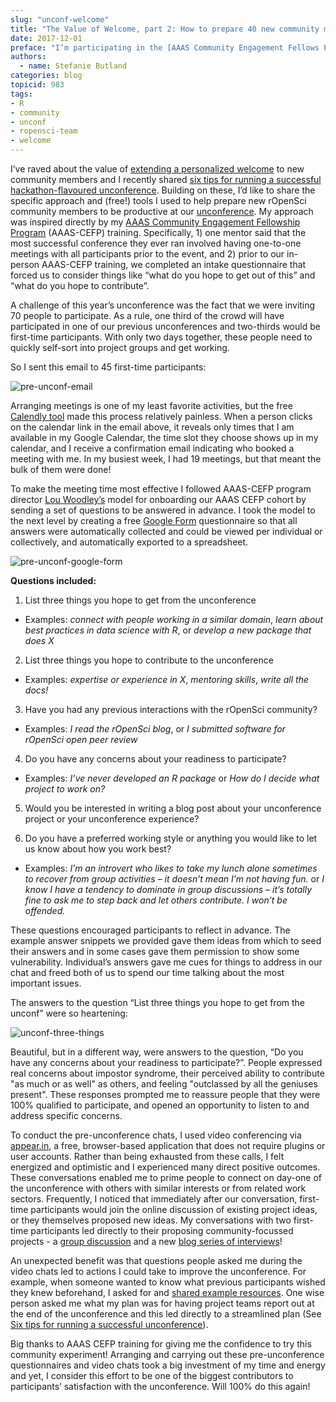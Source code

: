 ```yaml
---
slug: "unconf-welcome"
title: "The Value of Welcome, part 2: How to prepare 40 new community members for an unconference"
date: 2017-12-01
preface: "I’m participating in the [AAAS Community Engagement Fellows Program](https://www.aaas.org/cefp/about), funded by the Alfred P. Sloan Foundation. The inaugural cohort of [Fellows](https://blog.trelliscience.com/introducing-the-2017-community-engagement-fellows/) comprises 17 community managers working in a wide range of scientific communities. This is cross-posted from the [Trellis blog](https://blog.trelliscience.com/the-value-of-welcome-part-2-how-to-prepare-40-new-community-members-for-an-unconference/) as part of a series of reflections the Fellows are sharing."
authors:
  - name: Stefanie Butland
categories: blog
topicid: 983
tags:
- R
- community
- unconf
- ropensci-team
- welcome
---
```


I’ve raved about the value of [extending a personalized welcome](https://ropensci.org/blog/2017/07/18/value-of-welcome/) to new community members and I recently shared [six tips for running a successful hackathon-flavoured unconference](https://ropensci.org/blog/2017/11/17/unconf-sixtips). Building on these, I’d like to share the specific approach and (free!) tools I used to help prepare new rOpenSci community members to be productive at our [unconference](http://unconf17.ropensci.org/). My approach was inspired directly by my [AAAS Community Engagement Fellowship Program](https://blog.trelliscience.com/introducing-the-2017-community-engagement-fellows/) (AAAS-CEFP) training. Specifically, 1) one mentor said that the most successful conference they ever ran involved having one-to-one meetings with all participants prior to the event, and 2) prior to our in-person AAAS-CEFP training, we completed an intake questionnaire that forced us to consider things like “what do you hope to get out of this” and “what do you hope to contribute”.


A challenge of this year’s unconference was the fact that we were inviting 70 people to participate. As a rule, one third of the crowd will have participated in one of our previous unconferences and two-thirds would be first-time participants. With only two days together, these people need to quickly self-sort into project groups and get working.

So I sent this email to 45 first-time participants:

<img src="/img/blog-images/2017-12-01-unconf-welcome/pre-unconf-email.png" alt="pre-unconf-email">

Arranging meetings is one of my least favorite activities, but the free [Calendly tool](https://calendly.com/) made this process relatively painless. When a person clicks on the calendar link in the email above, it reveals only times that I am available in my Google Calendar, the time slot they choose shows up in my calendar, and I receive a confirmation email indicating who booked a meeting with me. In my busiest week, I had 19 meetings, but that meant the bulk of them were done!

To make the meeting time most effective I followed AAAS-CEFP program director [Lou Woodley’s](https://twitter.com/LouWoodley) model for onboarding our AAAS CEFP cohort by sending a set of questions to be answered in advance. I took the model to the next level by creating a free [Google Form](https://www.google.ca/forms/about/) questionnaire so that all answers were automatically collected and could be viewed per individual or collectively, and automatically exported to a spreadsheet.

<img src="/img/blog-images/2017-12-01-unconf-welcome/pre-unconf-google-form.png" alt="pre-unconf-google-form">

**Questions included:**

1. List three things you hope to get from the unconference

  - Examples: _connect with people working in a similar domain_, _learn about best practices in data science with R_, or _develop a new package that does X_

2. List three things you hope to contribute to the unconference

  - Examples: _expertise or experience in X_, _mentoring skills_, _write all the docs!_

3. Have you had any previous interactions with the rOpenSci community?

  - Examples: _I read the rOpenSci blog_, or _I submitted software for rOpenSci open peer review_

4. Do you have any concerns about your readiness to participate?

  - Examples: _I’ve never developed an R package_ or _How do I decide what project to work on?_

5. Would you be interested in writing a blog post about your unconference project or your unconference experience?

6. Do you  have a preferred working style or anything you would like to let us know about how you work best?

  - Examples: _I’m an introvert who likes to take my lunch alone sometimes to recover from group activities – it doesn’t mean I’m not having fun._ or _I know I have a tendency to dominate in group discussions – it’s totally fine to ask me to step back and let others contribute. I won’t be offended._


These questions encouraged participants to reflect in advance. The example answer snippets we provided gave them ideas from which to seed their answers and in some cases gave them permission to show some vulnerability. Individual’s answers gave me cues for things to address in our chat and freed both of us to spend our time talking about the most important issues.

The answers to the question “List three things you hope to get from the unconf” were so heartening:

<img src="/img/blog-images/2017-12-01-unconf-welcome/unconf-three-things.png" alt="unconf-three-things">

Beautiful, but in a different way, were answers to the question, “Do you have any concerns about your readiness to participate?”. People expressed real concerns about impostor syndrome, their perceived ability to contribute "as much or as well" as others, and feeling "outclassed by all the geniuses present". These responses prompted me to reassure people that they were 100% qualified to participate, and opened an opportunity to listen to and address specific concerns.

To conduct the pre-unconference chats, I used video conferencing via [appear.in](https://appear.in/), a free, browser-based application that does not require plugins or user accounts. Rather than being exhausted from these calls, I felt energized and optimistic and I experienced many direct positive outcomes. These conversations enabled me to prime people to connect on day-one of the unconference with others with similar interests or from related work sectors. Frequently, I noticed that immediately after our conversation, first-time participants would join the online discussion of existing project ideas, or they themselves proposed new ideas. My conversations with two first-time participants led directly to their proposing community-focussed projects - a [group discussion](https://github.com/ropensci/unconf17/issues/63) and a new [blog series of interviews](https://github.com/ropensci/unconf17/issues/64)!

An unexpected benefit was that questions people asked me during the video chats led to actions I could take to improve the unconference. For example, when someone wanted to know what previous participants wished they knew beforehand, I asked for and [shared example resources](https://twitter.com/rOpenSci/status/855531572081991680). One wise person asked me what my plan was for having project teams report out at the end of the unconference and this led directly to a streamlined plan (See [Six tips for running a successful unconference](https://ropensci.org/blog/2017-11-17-unconf-sixtips)).

Big thanks to AAAS CEFP training for giving me the confidence to try this community experiment! Arranging and carrying out these pre-unconference questionnaires and video chats took a big investment of my time and energy and yet, I consider this effort to be one of the biggest contributors to participants’ satisfaction with the unconference. Will 100% do this again!
